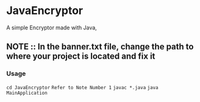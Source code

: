 # JavaEncryptor
A simple Encryptor made with Java, 
## NOTE :: In the banner.txt file, change the path to where your project is located and fix it
### Usage
`cd JavaEncryptor`
`Refer to Note Number 1`
`javac *.java`
`java MainApplication`
